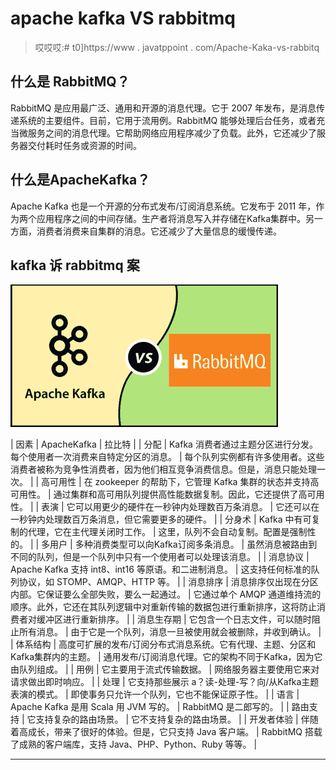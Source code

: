 # apache kafka VS rabbitmq

> 哎哎哎:# t0]https://www . javatppoint . com/Apache-Kaka-vs-rabbitq

## 什么是 RabbitMQ？

RabbitMQ 是应用最广泛、通用和开源的消息代理。它于 2007 年发布，是消息传递系统的主要组件。目前，它用于流用例。RabbitMQ 能够处理后台任务，或者充当微服务之间的消息代理。它帮助网络应用程序减少了负载。此外，它还减少了服务器交付耗时任务或资源的时间。

## 什么是ApacheKafka？

Apache Kafka 也是一个开源的分布式发布/订阅消息系统。它发布于 2011 年，作为两个应用程序之间的中间存储。生产者将消息写入并存储在Kafka集群中。另一方面，消费者消费来自集群的消息。它还减少了大量信息的缓慢传递。

## kafka 诉 rabbitmq 案

![Apache Kafka vs RabbitMQ](img/b12ac746bcaa0314c25fb6a9e5f31d90.png)

| 因素 | ApacheKafka | 拉比特 |
| 分配 | Kafka 消费者通过主题分区进行分发。每个使用者一次消费来自特定分区的消息。 | 每个队列实例都有许多使用者。这些消费者被称为竞争性消费者，因为他们相互竞争消费信息。但是，消息只能处理一次。 |
| 高可用性 | 在 zookeeper 的帮助下，它管理 Kafka 集群的状态并支持高可用性。 | 通过集群和高可用队列提供高性能数据复制。因此，它还提供了高可用性。 |
| 表演 | 它可以用更少的硬件在一秒钟内处理数百万条消息。 | 它还可以在一秒钟内处理数百万条消息，但它需要更多的硬件。 |
| 分身术 | Kafka 中有可复制的代理，它在主代理关闭时工作。 | 这里，队列不会自动复制。配置是强制性的。 |
| 多用户 | 多种消费类型可以向Kafka订阅多条消息。 | 虽然消息被路由到不同的队列，但是一个队列中只有一个使用者可以处理该消息。 |
| 消息协议 | Apache Kafka 支持 int8、int16 等原语。和二进制消息。 | 这支持任何标准的队列协议，如 STOMP、AMQP、HTTP 等。 |
| 消息排序 | 消息排序仅出现在分区内部。它保证要么全部失败，要么一起通过。 | 它通过单个 AMQP 通道维持流的顺序。此外，它还在其队列逻辑中对重新传输的数据包进行重新排序，这将防止消费者对缓冲区进行重新排序。 |
| 消息生存期 | 它包含一个日志文件，可以随时阻止所有消息。 | 由于它是一个队列，消息一旦被使用就会被删除，并收到确认。 |
| 体系结构 | 高度可扩展的发布/订阅分布式消息系统。它有代理、主题、分区和Kafka集群内的主题。 | 通用发布/订阅消息代理。它的架构不同于Kafka，因为它由队列组成。 |
| 用例 | 它主要用于流式传输数据。 | 网络服务器主要使用它来对请求做出即时响应。 |
| 处理 | 它支持那些展示 a？读-处理-写？向/从Kafka主题表演的模式。 | 即使事务只允许一个队列，它也不能保证原子性。 |
| 语言 | Apache Kafka 是用 Scala 用 JVM 写的。 | RabbitMQ 是二郎写的。 |
| 路由支持 | 它支持复杂的路由场景。 | 它不支持复杂的路由场景。 |
| 开发者体验 | 伴随着高成长，带来了很好的体验。但是，它只支持 Java 客户端。 | RabbitMQ 搭载了成熟的客户端库，支持 Java、PHP、Python、Ruby 等等。 |

* * *